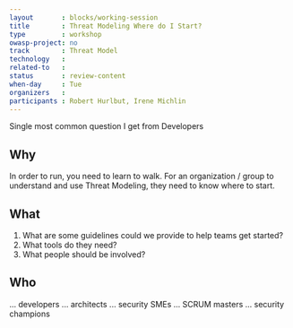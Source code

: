 ```yaml
---
layout       : blocks/working-session
title        : Threat Modeling Where do I Start?
type         : workshop
owasp-project: no
track        : Threat Model
technology   :
related-to   :
status       : review-content
when-day     : Tue
organizers   :
participants : Robert Hurlbut, Irene Michlin
---
```


Single most common question I get from Developers

## Why

In order to run, you need to learn to walk. 
For an organization / group to understand and use Threat Modeling, they need to know where to start.

## What

1. What are some guidelines could we provide to help teams get started?
2. What tools do they need?
3. What people should be involved? 

## Who

... developers
... architects
... security SMEs
... SCRUM masters
... security champions
